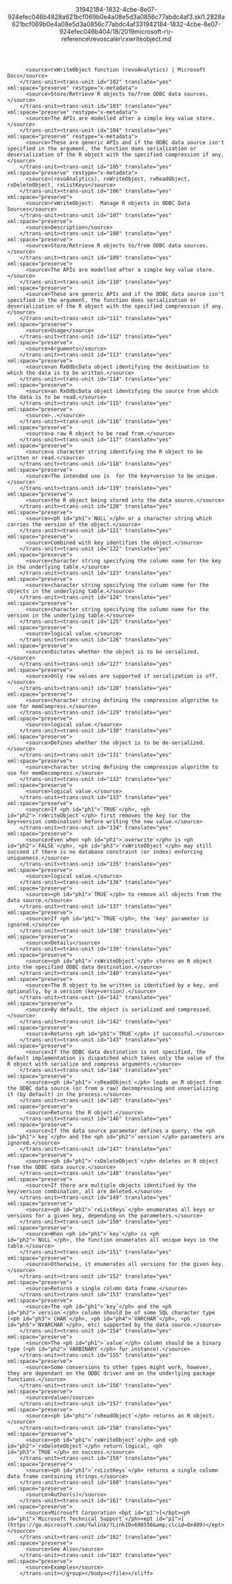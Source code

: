 <?xml version="1.0"?><xliff version="1.2" xmlns="urn:oasis:names:tc:xliff:document:1.2" xmlns:xsi="http://www.w3.org/2001/XMLSchema-instance" xsi:schemaLocation="urn:oasis:names:tc:xliff:document:1.2 xliff-core-1.2-transitional.xsd"><file datatype="xml" original="rxwriteobject.md" source-language="en-US" target-language="en-US"><header><tool tool-id="mdxliff" tool-name="mdxliff" tool-version="1.0-d1654b2" tool-company="Microsoft" /><xliffext:skl_file_name xmlns:xliffext="urn:microsoft:content:schema:xliffextensions">31942184-1832-4cbe-8e07-924efec046b4828a621bcf069b0e4a08e5d3a0856c77abdc4af3.skl</xliffext:skl_file_name><xliffext:version xmlns:xliffext="urn:microsoft:content:schema:xliffextensions">1.2</xliffext:version><xliffext:ms.openlocfilehash xmlns:xliffext="urn:microsoft:content:schema:xliffextensions">828a621bcf069b0e4a08e5d3a0856c77abdc4af3</xliffext:ms.openlocfilehash><xliffext:ms.sourcegitcommit xmlns:xliffext="urn:microsoft:content:schema:xliffextensions">31942184-1832-4cbe-8e07-924efec046b4</xliffext:ms.sourcegitcommit><xliffext:ms.lasthandoff xmlns:xliffext="urn:microsoft:content:schema:xliffextensions">04/18/2019</xliffext:ms.lasthandoff><xliffext:ms.openlocfilepath xmlns:xliffext="urn:microsoft:content:schema:xliffextensions">microsoft-r\r-reference\revoscaler\rxwriteobject.md</xliffext:ms.openlocfilepath></header><body><group id="content" extype="content"><trans-unit id="101" translate="yes" xml:space="preserve" restype="x-metadata">
          <source>rxWriteObject function (revoAnalytics) | Microsoft Docs</source>
        </trans-unit><trans-unit id="102" translate="yes" xml:space="preserve" restype="x-metadata">
          <source>Store/Retrieve R objects to/from ODBC data sources.</source>
        </trans-unit><trans-unit id="103" translate="yes" xml:space="preserve" restype="x-metadata">
          <source>The APIs are modelled after a simple key value store.</source>
        </trans-unit><trans-unit id="104" translate="yes" xml:space="preserve" restype="x-metadata">
          <source>These are generic APIs and if the ODBC data source isn't specified in the argument, the function does serialization or deserialization of the R object with the specified compression if any.</source>
        </trans-unit><trans-unit id="105" translate="yes" xml:space="preserve" restype="x-metadata">
          <source>(revoAnalytics), rxWriteObject, rxReadObject, rxDeleteObject, rxListKeys</source>
        </trans-unit><trans-unit id="106" translate="yes" xml:space="preserve">
          <source>rxWriteObject:  Manage R objects in ODBC Data Sources</source>
        </trans-unit><trans-unit id="107" translate="yes" xml:space="preserve">
          <source>Description</source>
        </trans-unit><trans-unit id="108" translate="yes" xml:space="preserve">
          <source>Store/Retrieve R objects to/from ODBC data sources.</source>
        </trans-unit><trans-unit id="109" translate="yes" xml:space="preserve">
          <source>The APIs are modelled after a simple key value store.</source>
        </trans-unit><trans-unit id="110" translate="yes" xml:space="preserve">
          <source>These are generic APIs and if the ODBC data source isn't specified in the argument, the function does serialization or deserialization of the R object with the specified compression if any.</source>
        </trans-unit><trans-unit id="111" translate="yes" xml:space="preserve">
          <source>Usage</source>
        </trans-unit><trans-unit id="112" translate="yes" xml:space="preserve">
          <source>Arguments</source>
        </trans-unit><trans-unit id="113" translate="yes" xml:space="preserve">
          <source>an RxOdbcData object identifying the destination to which the data is to be written.</source>
        </trans-unit><trans-unit id="114" translate="yes" xml:space="preserve">
          <source>an RxOdbcData object identifying the source from which the data is to be read.</source>
        </trans-unit><trans-unit id="115" translate="yes" xml:space="preserve">
          <source>..</source>
        </trans-unit><trans-unit id="116" translate="yes" xml:space="preserve">
          <source>a raw R object to be read from.</source>
        </trans-unit><trans-unit id="117" translate="yes" xml:space="preserve">
          <source>a character string identifying the R object to be written or read.</source>
        </trans-unit><trans-unit id="118" translate="yes" xml:space="preserve">
          <source>The intended use is  for the key+version to be unique.</source>
        </trans-unit><trans-unit id="119" translate="yes" xml:space="preserve">
          <source>the R object being stored into the data source.</source>
        </trans-unit><trans-unit id="120" translate="yes" xml:space="preserve">
          <source><ph id="ph1">`NULL`</ph> or a character string which carries the version of the object.</source>
        </trans-unit><trans-unit id="121" translate="yes" xml:space="preserve">
          <source>Combined with key identifies the object.</source>
        </trans-unit><trans-unit id="122" translate="yes" xml:space="preserve">
          <source>character string specifying the column name for the key in the underlying table.</source>
        </trans-unit><trans-unit id="123" translate="yes" xml:space="preserve">
          <source>character string specifying the column name for the objects in the underlying table.</source>
        </trans-unit><trans-unit id="124" translate="yes" xml:space="preserve">
          <source>character string specifying the column name for the version in the underlying table.</source>
        </trans-unit><trans-unit id="125" translate="yes" xml:space="preserve">
          <source>logical value.</source>
        </trans-unit><trans-unit id="126" translate="yes" xml:space="preserve">
          <source>Dictates whether the object is to be serialized.</source>
        </trans-unit><trans-unit id="127" translate="yes" xml:space="preserve">
          <source>Only raw values are supported if serialization is off.</source>
        </trans-unit><trans-unit id="128" translate="yes" xml:space="preserve">
          <source>character string defining the compression algorithm to use for memCompress.</source>
        </trans-unit><trans-unit id="129" translate="yes" xml:space="preserve">
          <source>logical value.</source>
        </trans-unit><trans-unit id="130" translate="yes" xml:space="preserve">
          <source>Defines whether the object is to be de-serialized.</source>
        </trans-unit><trans-unit id="131" translate="yes" xml:space="preserve">
          <source>character string defining the compression algorithm to use for memDecompress.</source>
        </trans-unit><trans-unit id="132" translate="yes" xml:space="preserve">
          <source>logical value.</source>
        </trans-unit><trans-unit id="133" translate="yes" xml:space="preserve">
          <source>If <ph id="ph1">`TRUE`</ph>, <ph id="ph2">`rxWriteObject`</ph> first removes the key (or the key+version combination) before writing the new value.</source>
        </trans-unit><trans-unit id="134" translate="yes" xml:space="preserve">
          <source>Even when <ph id="ph1">`overwrite`</ph> is <ph id="ph2">`FALSE`</ph>, <ph id="ph3">`rxWriteObject`</ph> may still succeed if there is no database constraint (or index) enforcing uniqueness.</source>
        </trans-unit><trans-unit id="135" translate="yes" xml:space="preserve">
          <source>logical value.</source>
        </trans-unit><trans-unit id="136" translate="yes" xml:space="preserve">
          <source><ph id="ph1">`TRUE`</ph> to remove all objects from the data source.</source>
        </trans-unit><trans-unit id="137" translate="yes" xml:space="preserve">
          <source>If <ph id="ph1">`TRUE`</ph>, the 'key' parameter is ignored.</source>
        </trans-unit><trans-unit id="138" translate="yes" xml:space="preserve">
          <source>Details</source>
        </trans-unit><trans-unit id="139" translate="yes" xml:space="preserve">
          <source><ph id="ph1">`rxWriteObject`</ph> stores an R object into the specified ODBC data destination.</source>
        </trans-unit><trans-unit id="140" translate="yes" xml:space="preserve">
          <source>The R object to be written is identified by a key, and optionally, by a version (key+version).</source>
        </trans-unit><trans-unit id="141" translate="yes" xml:space="preserve">
          <source>By default, the object is serialized and compressed.</source>
        </trans-unit><trans-unit id="142" translate="yes" xml:space="preserve">
          <source>Returns <ph id="ph1">`TRUE`</ph> if successful.</source>
        </trans-unit><trans-unit id="143" translate="yes" xml:space="preserve">
          <source>If the ODBC data destination is not specified, the default implementation is dispatched which takes only the value of the R object with serialize and compress arguments.</source>
        </trans-unit><trans-unit id="144" translate="yes" xml:space="preserve">
          <source><ph id="ph1">`rxReadObject`</ph> loads an R object from the ODBC data source (or from a raw) decompressing and unserializing it (by default) in the process.</source>
        </trans-unit><trans-unit id="145" translate="yes" xml:space="preserve">
          <source>Returns the R object.</source>
        </trans-unit><trans-unit id="146" translate="yes" xml:space="preserve">
          <source>If the data source parameter defines a query, the <ph id="ph1">`key`</ph> and the <ph id="ph2">`version`</ph> parameters are ignored.</source>
        </trans-unit><trans-unit id="147" translate="yes" xml:space="preserve">
          <source><ph id="ph1">`rxDeleteObject`</ph> deletes an R object from the ODBC data source.</source>
        </trans-unit><trans-unit id="148" translate="yes" xml:space="preserve">
          <source>If there are multiple objects identified by the key/version combination, all are deleted.</source>
        </trans-unit><trans-unit id="149" translate="yes" xml:space="preserve">
          <source><ph id="ph1">`rxListKeys`</ph> enumerates all keys or versions for a given key, depending on the parameters.</source>
        </trans-unit><trans-unit id="150" translate="yes" xml:space="preserve">
          <source>When <ph id="ph1">`key`</ph> is <ph id="ph2">`NULL`</ph>, the function enumerates all unique keys in the table.</source>
        </trans-unit><trans-unit id="151" translate="yes" xml:space="preserve">
          <source>Otherwise, it enumerates all versions for the given key.</source>
        </trans-unit><trans-unit id="152" translate="yes" xml:space="preserve">
          <source>Returns a single column data frame.</source>
        </trans-unit><trans-unit id="153" translate="yes" xml:space="preserve">
          <source>The <ph id="ph1">`key`</ph> and the <ph id="ph2">`version`</ph> column should be of some SQL character type (<ph id="ph3">`CHAR`</ph>, <ph id="ph4">`VARCHAR`</ph>, <ph id="ph5">`NVARCHAR`</ph>, etc) supported by the data source.</source>
        </trans-unit><trans-unit id="154" translate="yes" xml:space="preserve">
          <source>The <ph id="ph1">`value`</ph> column should be a binary type (<ph id="ph2">`VARBINARY`</ph> for instance).</source>
        </trans-unit><trans-unit id="155" translate="yes" xml:space="preserve">
          <source>Some conversions to other types might work, however, they are dependant on the ODBC driver and on the underlying package functions.</source>
        </trans-unit><trans-unit id="156" translate="yes" xml:space="preserve">
          <source>Value</source>
        </trans-unit><trans-unit id="157" translate="yes" xml:space="preserve">
          <source><ph id="ph1">`rxReadObject`</ph> returns an R object.</source>
        </trans-unit><trans-unit id="158" translate="yes" xml:space="preserve">
          <source><ph id="ph1">`rxWriteObject`</ph> and <ph id="ph2">`rxDeleteObject`</ph> return logical, <ph id="ph3">`TRUE`</ph> on success.</source>
        </trans-unit><trans-unit id="159" translate="yes" xml:space="preserve">
          <source><ph id="ph1">`rxListKeys`</ph> returns a single column data frame containing strings.</source>
        </trans-unit><trans-unit id="160" translate="yes" xml:space="preserve">
          <source>Author(s)</source>
        </trans-unit><trans-unit id="161" translate="yes" xml:space="preserve">
          <source>Microsoft Corporation <bpt id="p1">[</bpt><ph id="ph1">`Microsoft Technical Support`</ph><ept id="p1">](https://go.microsoft.com/fwlink/?LinkID=698556&amp;clcid=0x409)</ept></source>
        </trans-unit><trans-unit id="162" translate="yes" xml:space="preserve">
          <source>See Also</source>
        </trans-unit><trans-unit id="163" translate="yes" xml:space="preserve">
          <source>Examples</source>
        </trans-unit></group></body></file></xliff>